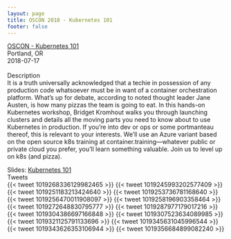 ```yaml
---
layout: page
title: OSCON 2018 - Kubernetes 101
footer: false
---
```


<div class="views-field views-field-nothing">        <span class="field-content views-field-field-details"><a href="https://conferences.oreilly.com/oscon/oscon-or/public/schedule/detail/66287">OSCON - Kubernetes 101</a><br>Portland, OR<br><span class="date-display-start">2018-07-17</span></span></div>

<br>
Description
<br>
It is a truth universally acknowledged that a techie in possession of any production code whatsoever must be in want of a container orchestration platform. What’s up for debate, according to noted thought leader Jane Austen, is how many pizzas the team is going to eat. In this hands-on Kubernetes workshop, Bridget Kromhout walks you through launching clusters and details all the moving parts you need to know about to use Kubernetes in production. If you’re into dev or ops or some portmanteau thereof, this is relevant to your interests. We’ll use an Azure variant based on the open source k8s training at container.training—whatever public or private cloud you prefer, you’ll learn something valuable. Join us to level up on k8s (and pizza).
<br>

Slides: <a href="http://oscon2018.container.training/">Kubernetes 101</a>
<br>
Tweets
<br>
{{< tweet 1019268336129982465 >}}
{{< tweet 1019245993202577409 >}}
{{< tweet 1019251183213424640 >}}
{{< tweet 1019253736781168640 >}}
{{< tweet 1019256470011908097 >}}
{{< tweet 1019258196903358464 >}}
{{< tweet 1019272648830795777 >}}
{{< tweet 1019287977179017216 >}}
{{< tweet 1019304386697166848 >}}
{{< tweet 1019307523634089985 >}}
{{< tweet 1019321125791133696 >}}
{{< tweet 1019345631045996544 >}}
{{< tweet 1019343626353106944 >}}
{{< tweet 1019356684899082240 >}}

